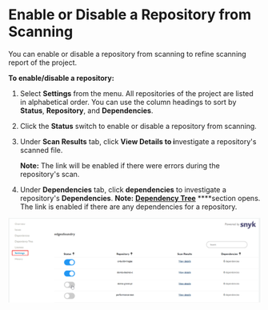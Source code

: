 # Enable or Disable a Repository from Scanning

You can enable or disable a repository from scanning to refine scanning report of the project.

**To enable/disable a repository:**

1. Select **Settings** from the menu. All repositories of the project are listed in alphabetical order. You can use the column headings to sort by **Status**, **Repository**, and **Dependencies**.
2. Click the **Status** switch to enable or disable a repository from scanning.
3. Under **Scan Results** tab, click **View Details to i**nvestigate a repository's scanned file.

   **Note:** The link will be enabled if there were errors during the repository's scan.

4. Under **Dependencies** tab, click **dependencies** to investigate a repository's **Dependencies**.  **Note:** [**Dependency Tree**](investigate-dependencies-in-the-application-dependency-tree.md) ****section opens. The link is enabled if there are any dependencies for a repository.

![](../../.gitbook/assets/security-settings.png)











